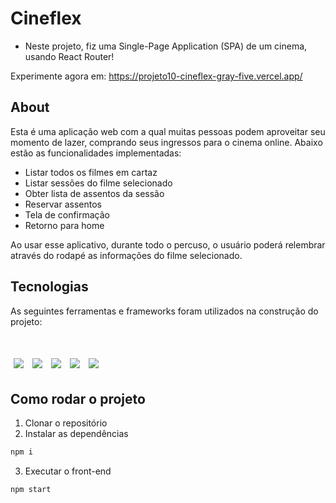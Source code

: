 # Cineflex

- Neste projeto, fiz uma Single-Page Application (SPA) de um cinema, usando React Router!

Experimente agora em: https://projeto10-cineflex-gray-five.vercel.app/

## About

Esta é uma aplicação web com a qual muitas pessoas podem aproveitar seu momento de lazer, comprando seus ingressos para o cinema online. Abaixo estão as funcionalidades implementadas:

- Listar todos os filmes em cartaz
- Listar sessões do filme selecionado
- Obter lista de assentos da sessão
- Reservar assentos
- Tela de confirmação 
- Retorno para home

Ao usar esse aplicativo, durante todo o percuso, o usuário poderá relembrar através do rodapé as informações do filme selecionado. 

## Tecnologias 

As seguintes ferramentas e frameworks foram utilizados na construção do projeto:

<br>
<p>
  <img style='margin: 5px;' src='https://img.shields.io/badge/styled-components%20-%2320232a.svg?&style=for-the-badge&color=b8679e&logo=styled-components&logoColor=%3a3a3a'>
  <img style='margin: 5px;' src='https://img.shields.io/badge/axios%20-%2320232a.svg?&style=for-the-badge&color=informational'>
  <img style='margin: 5px;' src="https://img.shields.io/badge/react-app%20-%2320232a.svg?&style=for-the-badge&color=60ddf9&logo=react&logoColor=%2361DAFB"/>
  <img style='margin: 5px;' src="https://img.shields.io/badge/react_route%20-%2320232a.svg?&style=for-the-badge&logo=react&logoColor=%2361DAFB"/>
  <img style='margin: 5px;' src='https://img.shields.io/badge/react-icons%20-%2320232a.svg?&style=for-the-badge&color=f28dc7&logo=react-icons&logoColor=%2361DAFB'>
</p>

## Como rodar o projeto

1. Clonar o repositório
2. Instalar as dependências
```bash
npm i
```
3. Executar o front-end
```bash
npm start
```
